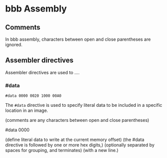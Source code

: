 # bbb Assembly

## Comments

In bbb assembly, characters between open and close parentheses are ignored.

## Assembler directives

Assembler directives are used to ....

### #data

```
#data 0000 0020 1000 00A0
```

The `#data` directive is used to specify literal data to be included in a specific location in an image.

(comments are any characters between open and close parentheses)

#data 0000

(define literal data to write at the current memory offset)
(the #data directive is followed by one or more hex digits,)
(optionally separated by spaces for grouping, and terminates)
(with a new line.)
